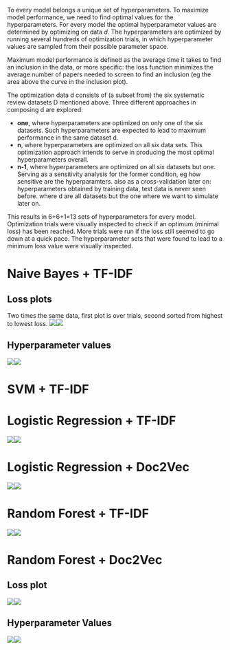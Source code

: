 To every model belongs a unique set of hyperparameters. To maximize
model performance, we need to find optimal values for the
hyperparameters. For every model the optimal hyperparameter values are
determined by optimizing on data *d*. The hyperparameters are optimized
by running several hundreds of optimization trials, in which
hyperparameter values are sampled from their possible parameter space.

Maximum model performance is defined as the average time it takes to
find an inclusion in the data, or more specific: the loss function
minimizes the average number of papers needed to screen to find an
inclusion (eg the area above the curve in the inclusion plot).

The optimization data d consists of (a subset from) the six systematic
review datasets D mentioned above. Three different approaches in
composing d are explored:

-   **one**, where hyperparameters are optimized on only one of the six
    datasets. Such hyperparameters are expected to lead to maximum
    performance in the same dataset d.
-   **n**, where hyperparameters are optimized on all six data sets.
    This optimization approach intends to serve in producing the most
    optimal hyperparameters overall.
-   **n-1**, where hyperparameters are optimized on all six datasets but
    one. Serving as a sensitivity analysis for the former condition, eg
    how sensitive are the hyperparamters. also as a cross-validation
    later on: hyperparameters obtained by training data, test data is
    never seen before. where d are all datasets but the one where we
    want to simulate later on.

This results in 6+6+1=13 sets of hyperparameters for every model.
Optimization trials were visually inspected to check if an optimum
(minimal loss) has been reached. More trials were run if the loss still
seemed to go down at a quick pace. The hyperparameter sets that were
found to lead to a minimum loss value were visually inspected.

Naive Bayes + TF-IDF
====================

Loss plots
----------

Two times the same data, first plot is over trials, second sorted from
highest to lowest loss.
![](README_files/figure-markdown_github/unnamed-chunk-2-1.png)![](README_files/figure-markdown_github/unnamed-chunk-2-2.png)

Hyperparameter values
---------------------

![](README_files/figure-markdown_github/NB_TFIDF-1.png)![](README_files/figure-markdown_github/NB_TFIDF-2.png)

SVM + TF-IDF
============

Logistic Regression + TF-IDF
============================

![](README_files/figure-markdown_github/LR_TFIDF-1.png)![](README_files/figure-markdown_github/LR_TFIDF-2.png)

Logistic Regression + Doc2Vec
=============================

![](README_files/figure-markdown_github/LR_D2V-1.png)![](README_files/figure-markdown_github/LR_D2V-2.png)

Random Forest + TF-IDF
======================

![](README_files/figure-markdown_github/rf_tfidf-1.png)![](README_files/figure-markdown_github/rf_tfidf-2.png)

Random Forest + Doc2Vec
=======================

Loss plot
---------

![](README_files/figure-markdown_github/rf_d2v_loss-1.png)![](README_files/figure-markdown_github/rf_d2v_loss-2.png)

Hyperparameter Values
---------------------

![](README_files/figure-markdown_github/rf_d2v-1.png)![](README_files/figure-markdown_github/rf_d2v-2.png)
